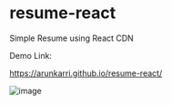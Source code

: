 # resume-react
Simple Resume using React CDN

Demo Link:

https://arunkarri.github.io/resume-react/


![image](https://user-images.githubusercontent.com/14010423/110236183-6698b480-7f5a-11eb-8f77-08684d12a098.png)
